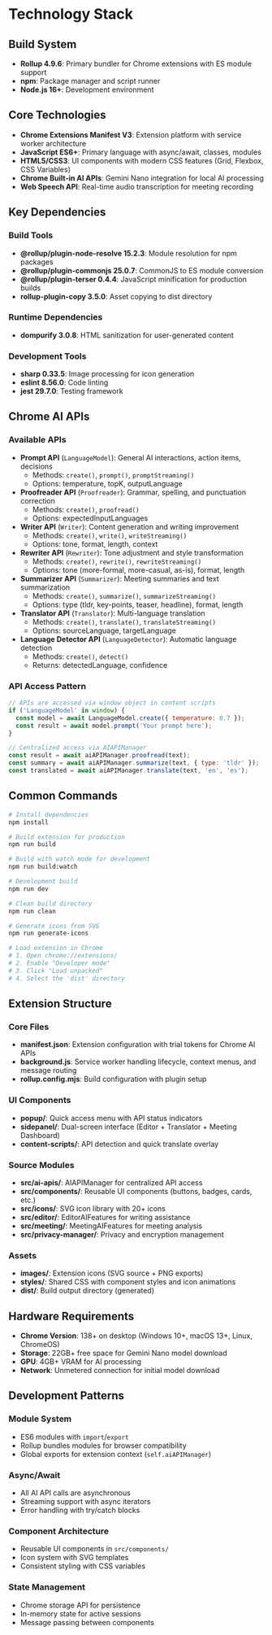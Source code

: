 # Technology Stack

## Build System
- **Rollup 4.9.6**: Primary bundler for Chrome extensions with ES module support
- **npm**: Package manager and script runner
- **Node.js 16+**: Development environment

## Core Technologies
- **Chrome Extensions Manifest V3**: Extension platform with service worker architecture
- **JavaScript ES6+**: Primary language with async/await, classes, modules
- **HTML5/CSS3**: UI components with modern CSS features (Grid, Flexbox, CSS Variables)
- **Chrome Built-in AI APIs**: Gemini Nano integration for local AI processing
- **Web Speech API**: Real-time audio transcription for meeting recording

## Key Dependencies

### Build Tools
- **@rollup/plugin-node-resolve 15.2.3**: Module resolution for npm packages
- **@rollup/plugin-commonjs 25.0.7**: CommonJS to ES module conversion
- **@rollup/plugin-terser 0.4.4**: JavaScript minification for production builds
- **rollup-plugin-copy 3.5.0**: Asset copying to dist directory

### Runtime Dependencies
- **dompurify 3.0.8**: HTML sanitization for user-generated content

### Development Tools
- **sharp 0.33.5**: Image processing for icon generation
- **eslint 8.56.0**: Code linting
- **jest 29.7.0**: Testing framework

## Chrome AI APIs

### Available APIs
- **Prompt API** (`LanguageModel`): General AI interactions, action items, decisions
  - Methods: `create()`, `prompt()`, `promptStreaming()`
  - Options: temperature, topK, outputLanguage
- **Proofreader API** (`Proofreader`): Grammar, spelling, and punctuation correction
  - Methods: `create()`, `proofread()`
  - Options: expectedInputLanguages
- **Writer API** (`Writer`): Content generation and writing improvement
  - Methods: `create()`, `write()`, `writeStreaming()`
  - Options: tone, format, length, context
- **Rewriter API** (`Rewriter`): Tone adjustment and style transformation
  - Methods: `create()`, `rewrite()`, `rewriteStreaming()`
  - Options: tone (more-formal, more-casual, as-is), format, length
- **Summarizer API** (`Summarizer`): Meeting summaries and text summarization
  - Methods: `create()`, `summarize()`, `summarizeStreaming()`
  - Options: type (tldr, key-points, teaser, headline), format, length
- **Translator API** (`Translator`): Multi-language translation
  - Methods: `create()`, `translate()`, `translateStreaming()`
  - Options: sourceLanguage, targetLanguage
- **Language Detector API** (`LanguageDetector`): Automatic language detection
  - Methods: `create()`, `detect()`
  - Returns: detectedLanguage, confidence

### API Access Pattern
```javascript
// APIs are accessed via window object in content scripts
if ('LanguageModel' in window) {
  const model = await LanguageModel.create({ temperature: 0.7 });
  const result = await model.prompt('Your prompt here');
}

// Centralized access via AIAPIManager
const result = await aiAPIManager.proofread(text);
const summary = await aiAPIManager.summarize(text, { type: 'tldr' });
const translated = await aiAPIManager.translate(text, 'en', 'es');
```

## Common Commands
```bash
# Install dependencies
npm install

# Build extension for production
npm run build

# Build with watch mode for development
npm run build:watch

# Development build
npm run dev

# Clean build directory
npm run clean

# Generate icons from SVG
npm run generate-icons

# Load extension in Chrome
# 1. Open chrome://extensions/
# 2. Enable "Developer mode"
# 3. Click "Load unpacked"
# 4. Select the 'dist' directory
```

## Extension Structure

### Core Files
- **manifest.json**: Extension configuration with trial tokens for Chrome AI APIs
- **background.js**: Service worker handling lifecycle, context menus, and message routing
- **rollup.config.mjs**: Build configuration with plugin setup

### UI Components
- **popup/**: Quick access menu with API status indicators
- **sidepanel/**: Dual-screen interface (Editor + Translator + Meeting Dashboard)
- **content-scripts/**: API detection and quick translate overlay

### Source Modules
- **src/ai-apis/**: AIAPIManager for centralized API access
- **src/components/**: Reusable UI components (buttons, badges, cards, etc.)
- **src/icons/**: SVG icon library with 20+ icons
- **src/editor/**: EditorAIFeatures for writing assistance
- **src/meeting/**: MeetingAIFeatures for meeting analysis
- **src/privacy-manager/**: Privacy and encryption management

### Assets
- **images/**: Extension icons (SVG source + PNG exports)
- **styles/**: Shared CSS with component styles and icon animations
- **dist/**: Build output directory (generated)

## Hardware Requirements
- **Chrome Version**: 138+ on desktop (Windows 10+, macOS 13+, Linux, ChromeOS)
- **Storage**: 22GB+ free space for Gemini Nano model download
- **GPU**: 4GB+ VRAM for AI processing
- **Network**: Unmetered connection for initial model download

## Development Patterns

### Module System
- ES6 modules with `import`/`export`
- Rollup bundles modules for browser compatibility
- Global exports for extension context (`self.aiAPIManager`)

### Async/Await
- All AI API calls are asynchronous
- Streaming support with async iterators
- Error handling with try/catch blocks

### Component Architecture
- Reusable UI components in `src/components/`
- Icon system with SVG templates
- Consistent styling with CSS variables

### State Management
- Chrome storage API for persistence
- In-memory state for active sessions
- Message passing between components